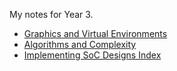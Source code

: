 My notes for Year 3.

- [Graphics and Virtual Environments](Graphics%20and%20Virtual%20Envs%20Index.md)
- [Algorithms and Complexity](Algs%20and%20Complexity%20Index.md)
- [Implementing SoC Designs Index](Implementing%20SoC%20Designs%20Index.md)
